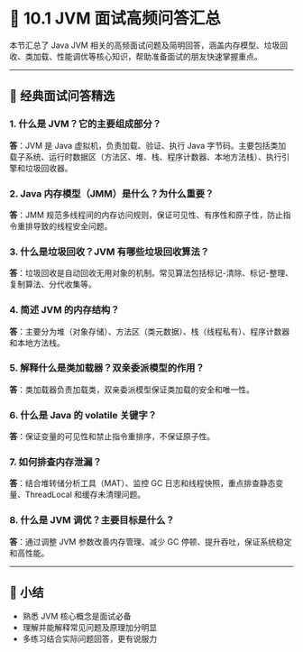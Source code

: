 # 🎯 10.1 JVM 面试高频问答汇总

本节汇总了 Java JVM 相关的高频面试问题及简明回答，涵盖内存模型、垃圾回收、类加载、性能调优等核心知识，帮助准备面试的朋友快速掌握重点。

------

## 🔑 经典面试问答精选

### 1. 什么是 JVM？它的主要组成部分？

**答**：JVM 是 Java 虚拟机，负责加载、验证、执行 Java 字节码。主要包括类加载子系统、运行时数据区（方法区、堆、栈、程序计数器、本地方法栈）、执行引擎和垃圾回收器。

### 2. Java 内存模型（JMM）是什么？为什么重要？

**答**：JMM 规范多线程间的内存访问规则，保证可见性、有序性和原子性，防止指令重排导致的线程安全问题。

### 3. 什么是垃圾回收？JVM 有哪些垃圾回收算法？

**答**：垃圾回收是自动回收无用对象的机制。常见算法包括标记-清除、标记-整理、复制算法、分代收集等。

### 4. 简述 JVM 的内存结构？

**答**：主要分为堆（对象存储）、方法区（类元数据）、栈（线程私有）、程序计数器和本地方法栈。

### 5. 解释什么是类加载器？双亲委派模型的作用？

**答**：类加载器负责加载类，双亲委派模型保证类加载的安全和唯一性。

### 6. 什么是 Java 的 volatile 关键字？

**答**：保证变量的可见性和禁止指令重排序，不保证原子性。

### 7. 如何排查内存泄漏？

**答**：结合堆转储分析工具（MAT）、监控 GC 日志和线程快照，重点排查静态变量、ThreadLocal 和缓存未清理问题。

### 8. 什么是 JVM 调优？主要目标是什么？

**答**：通过调整 JVM 参数改善内存管理、减少 GC 停顿、提升吞吐，保证系统稳定和高性能。

------

## 📝 小结

- 熟悉 JVM 核心概念是面试必备
- 理解并能解释常见问题及原理加分明显
- 多练习结合实际问题回答，更有说服力

